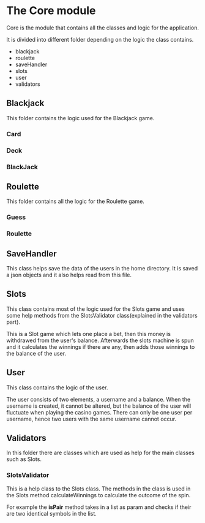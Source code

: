 # The Core module

Core is the module that contains all the classes and logic for the application.

It is divided into different folder depending on the logic the class contains.

- blackjack
- roulette
- saveHandler
- slots
- user
- validators

## Blackjack

This folder contains the logic used for the Blackjack game.

### Card

### Deck

### BlackJack

## Roulette

This folder contains all the logic for the Roulette game.

### Guess

### Roulette

## SaveHandler

This class helps save the data of the users in the home directory. It is saved a json objects and it also helps read from this file.

## Slots

This class contains most of the logic used for the Slots game and uses some help methods from the SlotsValidator class(explained in the validators part).

This is a Slot game which lets one place a bet, then this money is withdrawed from the user's balance. Afterwards the slots machine is spun and it calculates the winnings if there are any, then adds those winnings to the balance of the user.

## User

This class contains the logic of the user.

The user consists of two elements, a username and a balance. When the username is created, it cannot be altered, but the balance of the user will fluctuate when playing the casino games. There can only be one user per username, hence two users with the same username cannot occur.

## Validators

In this folder there are classes which are used as help for the main classes such as Slots.

### SlotsValidator

This is a help class to the Slots class. The methods in the class is used in the Slots method calculateWinnings to calculate the outcome of the spin.

For example the **isPair** method takes in a list as param and checks if their are two identical symbols in the list.
